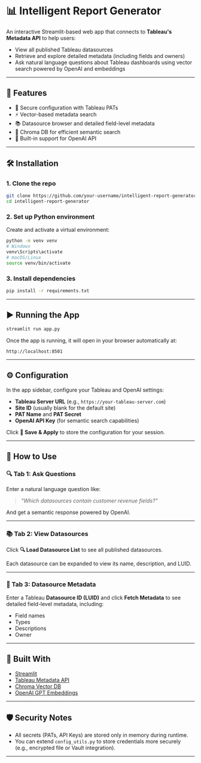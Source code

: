 # 📊 Intelligent Report Generator

An interactive Streamlit-based web app that connects to **Tableau's Metadata API** to help users:

- View all published Tableau datasources
- Retrieve and explore detailed metadata (including fields and owners)
- Ask natural language questions about Tableau dashboards using vector search powered by OpenAI and embeddings

---

## 🚀 Features

- 🔐 Secure configuration with Tableau PATs
- ⚡ Vector-based metadata search
- 📚 Datasource browser and detailed field-level metadata
- 🧠 Chroma DB for efficient semantic search
- 🧾 Built-in support for OpenAI API

---

## 🛠️ Installation

### 1. Clone the repo

```bash
git clone https://github.com/your-username/intelligent-report-generator.git
cd intelligent-report-generator
````

### 2. Set up Python environment

Create and activate a virtual environment:

```bash
python -m venv venv
# Windows
venv\Scripts\activate
# macOS/Linux
source venv/bin/activate
```

### 3. Install dependencies

```bash
pip install -r requirements.txt
```

---

## ▶️ Running the App

```bash
streamlit run app.py
```

Once the app is running, it will open in your browser automatically at:

```
http://localhost:8501
```

---

## ⚙️ Configuration

In the app sidebar, configure your Tableau and OpenAI settings:

* **Tableau Server URL** (e.g., `https://your-tableau-server.com`)
* **Site ID** (usually blank for the default site)
* **PAT Name** and **PAT Secret**
* **OpenAI API Key** (for semantic search capabilities)

Click **💾 Save & Apply** to store the configuration for your session.

---

## 🧭 How to Use

### 🔍 Tab 1: Ask Questions

Enter a natural language question like:

> *"Which datasources contain customer revenue fields?"*

And get a semantic response powered by OpenAI.

---

### 📚 Tab 2: View Datasources

Click **🔍 Load Datasource List** to see all published datasources.

Each datasource can be expanded to view its name, description, and LUID.

---

### 🧬 Tab 3: Datasource Metadata

Enter a Tableau **Datasource ID (LUID)** and click **Fetch Metadata** to see detailed field-level metadata, including:

* Field names
* Types
* Descriptions
* Owner

---

## 🧱 Built With

* [Streamlit](https://streamlit.io/)
* [Tableau Metadata API](https://help.tableau.com/current/api/metadata_api/en-us/)
* [Chroma Vector DB](https://www.trychroma.com/)
* [OpenAI GPT Embeddings](https://platform.openai.com/docs/guides/embeddings)

---

## 🛡️ Security Notes

* All secrets (PATs, API Keys) are stored only in memory during runtime.
* You can extend `config_utils.py` to store credentials more securely (e.g., encrypted file or Vault integration).

---